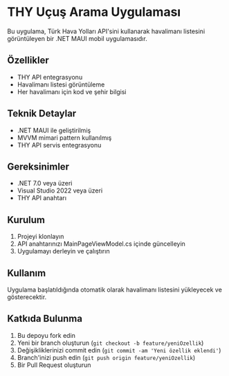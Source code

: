 # THY Uçuş Arama Uygulaması

Bu uygulama, Türk Hava Yolları API'sini kullanarak havalimanı listesini görüntüleyen bir .NET MAUI mobil uygulamasıdır.

## Özellikler

- THY API entegrasyonu
- Havalimanı listesi görüntüleme
- Her havalimanı için kod ve şehir bilgisi

## Teknik Detaylar

- .NET MAUI ile geliştirilmiş
- MVVM mimari pattern kullanılmış
- THY API servis entegrasyonu

## Gereksinimler

- .NET 7.0 veya üzeri
- Visual Studio 2022 veya üzeri
- THY API anahtarı

## Kurulum

1. Projeyi klonlayın
2. API anahtarınızı MainPageViewModel.cs içinde güncelleyin
3. Uygulamayı derleyin ve çalıştırın

## Kullanım

Uygulama başlatıldığında otomatik olarak havalimanı listesini yükleyecek ve gösterecektir.

## Katkıda Bulunma

1. Bu depoyu fork edin
2. Yeni bir branch oluşturun (`git checkout -b feature/yeniOzellik`)
3. Değişikliklerinizi commit edin (`git commit -am 'Yeni özellik eklendi'`)
4. Branch'inizi push edin (`git push origin feature/yeniOzellik`)
5. Bir Pull Request oluşturun